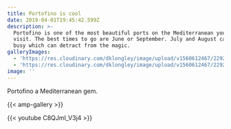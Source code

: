 ```yaml
---
title: Portofino is cool
date: 2019-04-01T19:45:42.599Z
description: >-
  Portofino is one of the most beautiful ports on the Mediterranean you have to
  visit. The best times to go are June or September. July and August can be very
  busy which can detract from the magic.
galleryImages:
  - 'https://res.cloudinary.com/dklongley/image/upload/v1560612467/2292/9s.jpg'
  - 'https://res.cloudinary.com/dklongley/image/upload/v1560612467/2292/9q.jpg'
image: ''
---
```

Portofino a Mediterranean gem.

{{< amp-gallery >}}

{{< youtube C8QJmI_V3j4 >}}


